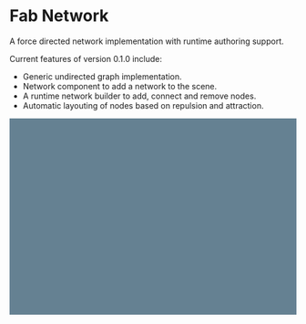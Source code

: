 # Fab Network 

A force directed network implementation with runtime authoring support.

Current features of version 0.1.0 include:
- Generic undirected graph implementation. 
- Network component to add a network to the scene.
- A runtime network builder to add, connect and remove nodes.
- Automatic layouting of nodes based on repulsion and attraction.

<img src="Documentation~/NetworkLayouting.gif"/>

